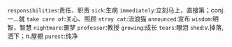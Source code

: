 `responsibilities`:责任、职责
`sick`:生病
`immediately`:立刻马上，直接第；conj.一...就
`take care of`:关心、照顾
`stray cat`:流浪猫
`announced`:宣布
`wisdom`:明智，智慧
`nightmare`:噩梦
`professor`:教授
`growing`:成长
`tears`:眼泪
`shed`:v.掉落,洒下；n.屋棚
`purest`:纯净


